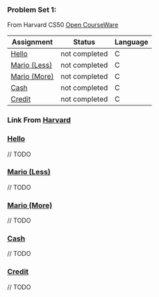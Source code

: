 ### Problem Set 1:
From Harvard CS50 [Open CourseWare](https://cs50.harvard.edu/x/2021/)


| Assignment                   |    Status     |     Language    |
| ---------------------------- | ------------- | --------------- |
| [Hello](https://cs50.harvard.edu/x/2021/psets/1/hello/)                | not completed |         C       | 
| [Mario (Less)](https://cs50.harvard.edu/x/2021/psets/1/mario/less/)                | not completed |         C       |         
| [Mario (More)](https://cs50.harvard.edu/x/2021/psets/1/mario/more/)                | not completed |         C       |
| [Cash](https://cs50.harvard.edu/x/2021/psets/1/cash/)                | not completed |         C       |
| [Credit](https://cs50.harvard.edu/x/2021/psets/1/credit/)                | not completed |         C       |


### Link From [Harvard](https://cs50.harvard.edu/college/2020/fall/psets/)

### [Hello](https://cs50.harvard.edu/x/2021/psets/1/hello/)
// TODO
### [Mario (Less)](https://cs50.harvard.edu/x/2021/psets/1/mario/less/)
// TODO
### [Mario (More)](https://cs50.harvard.edu/x/2021/psets/1/mario/more/)
// TODO
### [Cash](https://cs50.harvard.edu/x/2021/psets/1/cash/)
// TODO
### [Credit](https://cs50.harvard.edu/x/2021/psets/1/credit/)
// TODO
